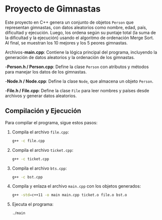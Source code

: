 # Proyecto de Gimnastas

Este proyecto en C++ genera un conjunto de objetos `Person` que representan gimnastas, con datos aleatorios como nombre, edad, país, dificultad y ejecución. Luego, los ordena según su puntaje total (la suma de la dificultad y la ejecución) usando el algoritmo de ordenación Merge Sort. Al final, se muestran los 10 mejores y los 5 peores gimnastas.

 Archivos-**main.cpp**: Contiene la lógica principal del programa, incluyendo la generación de datos aleatorios y la ordenación de los gimnastas.

-**Person.h / Person.cpp**: Define la clase `Person` con atributos y métodos para manejar los datos de los gimnastas.

-**Node.h / Node.cpp**: Define la clase `Node`, que almacena un objeto `Person`.

-**File.h / File.cpp**: Define la clase `File` para leer nombres y países desde archivos y generar datos aleatorios.

## Compilación y Ejecución

Para compilar el programa, sigue estos pasos:

1. Compila el archivo `file.cpp`:
    ```bash
    g++ -c file.cpp
    ```
2. Compila el archivo `ticket.cpp`:
    ```bash
    g++ -c ticket.cpp
    ```

3. Compila el archivo `bts.cpp`:
    ```bash
    g++ -c bst.cpp
    ```

4. Compila y enlaza el archivo `main.cpp` con los objetos generados:
    ```bash
    g++ -std=c++11 -o main main.cpp ticket.o file.o bst.o

    ```
5. Ejecuta el programa:
    ```bash
    ./main
    ```

